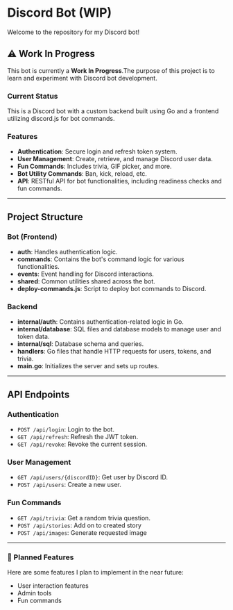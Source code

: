 # Discord Bot (WIP)

Welcome to the repository for my Discord bot!

## ⚠️ Work In Progress

This bot is currently a **Work In Progress**.The purpose of this project is to learn and experiment with Discord bot development.

### Current Status

This is a Discord bot with a custom backend built using Go and a frontend utilizing discord.js for bot commands.

### Features

- **Authentication**: Secure login and refresh token system.
- **User Management**: Create, retrieve, and manage Discord user data.
- **Fun Commands**: Includes trivia, GIF picker, and more.
- **Bot Utility Commands**: Ban, kick, reload, etc.
- **API**: RESTful API for bot functionalities, including readiness checks and fun commands.

---

## Project Structure

### Bot (Frontend)
- **auth**: Handles authentication logic.
- **commands**: Contains the bot's command logic for various functionalities.
- **events**: Event handling for Discord interactions.
- **shared**: Common utilities shared across the bot.
- **deploy-commands.js**: Script to deploy bot commands to Discord.

### Backend
- **internal/auth**: Contains authentication-related logic in Go.
- **internal/database**: SQL files and database models to manage user and token data.
- **internal/sql**: Database schema and queries.
- **handlers**: Go files that handle HTTP requests for users, tokens, and trivia.
- **main.go**: Initializes the server and sets up routes.

---

## API Endpoints

### Authentication
- `POST /api/login`: Login to the bot.
- `GET /api/refresh`: Refresh the JWT token.
- `GET /api/revoke`: Revoke the current session.

### User Management
- `GET /api/users/{discordID}`: Get user by Discord ID.
- `POST /api/users`: Create a new user.

### Fun Commands
- `GET /api/trivia`: Get a random trivia question.
- `POST /api/stories`: Add on to created story
- `POST /api/images`: Generate requested image

---

### 🚧 Planned Features

Here are some features I plan to implement in the near future:

- User interaction features
- Admin tools
- Fun commands

